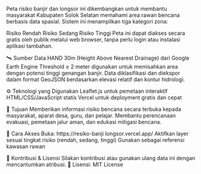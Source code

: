 Peta risiko banjir dan longsor ini dikembangkan untuk membantu masyarakat Kabupaten Solok Selatan memahami area rawan bencana berbasis data spasial. Sistem ini menampilkan tiga kategori zona:

Risiko Rendah
Risiko Sedang
Risiko Tinggi
Peta ini dapat diakses secara gratis oleh publik melalui web browser, tanpa perlu login atau instalasi aplikasi tambahan.

🛰️ Sumber Data
HAND 30m (Height Above Nearest Drainage) dari Google Earth Engine
Threshold ≥ 2 meter digunakan untuk memisahkan area dengan potensi tinggi genangan banjir.
Data diklasifikasi dan diekspor dalam format GeoJSON berdasarkan elevasi relatif dan kontur hidrologi.

⚙️ Teknologi yang Digunakan
Leaflet.js untuk pemetaan interaktif
HTML/CSS/JavaScript statis
Vercel untuk deployment gratis dan cepat

🎯 Tujuan
Memberikan informasi risiko bencana secara terbuka kepada masyarakat, aparat desa, guru, dan pelajar.
Membantu perencanaan evakuasi, pemetaan jalur aman, dan edukasi mitigasi bencana.

🚀 Cara Akses
Buka: https://resiko-banji longsor.vercel.app/
Aktifkan layer sesuai tingkat risiko (rendah, sedang, tinggi)
Gunakan sebagai referensi kawasan rawan

🙌 Kontribusi & Lisensi
Silakan kontribusi atau gunakan ulang data ini dengan mencantumkan atribusi.
📄 Lisensi: MIT License
